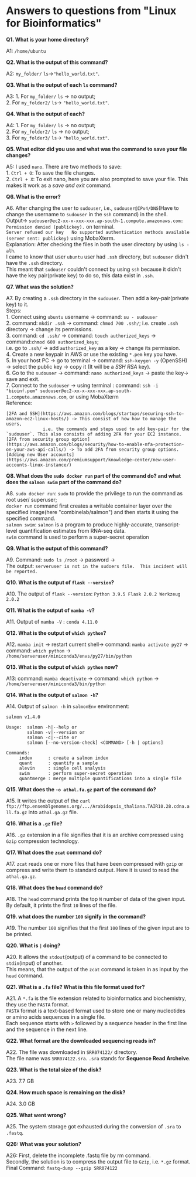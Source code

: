 # Answers to questions from "Linux for Bioinformatics"  

**Q1. What is your home directory?**  

A1: `/home/ubuntu`  

**Q2. What is the output of this command?**  
 
A2: `my_folder/` `ls`->`"hello_world.txt"`.   

 **Q3. What is the output of each `ls` command?**  

A3: 1. For `my_folder/` `ls` -> no output;  
    2. For `my_folder2/` `ls`-> `"hello_world.txt"`.   

**Q4. What is the output of each?**  

A4: 1. For `my_folder/` `ls` -> no output;  
    2. For `my_folder2/` `ls` -> no output;  
    3. For `my_folder3/` `ls`-> `"hello_world.txt"`.  
	
**Q5. What editor did you use and what was the command to save your file changes?**    

A5: I used `nano`. There are two methods to save:   
	 1. `Ctrl + O`: To save the file changes.   
	 2. `Ctrl + X`: To exit nano, here you are also prompted to save your file. This makes it work as a *save and exit* command.  

**Q6. What is the error?**  

A6. After changing the user to `sudouser`, i.e., `sudouser@IPv4/DNS`(Have to change the username to `sudouser` in the `ssh` command) in the shell.    
     Output-> `sudouser@ec2-xx-x-xxx-xxx.ap-south-1.compute.amazonaws.com: Permission denied (publickey).` on terminal.  
              `Server refused our key   No supported authentication methods available (server sent: publickey)` using MobaXterm.   
     Explanation: After checking the files in both the user directory by using `ls -alh`.  
	 I came to know that user `ubuntu` user had `.ssh` directory, but `sudouser` didn't have the `.ssh` directory.  
	 This meant that `sudouser` couldn't connect by using `ssh` because it didn't have the key pair(private key) to do so, this data exist in `.ssh`.   


**Q7. What was the solution?**  

A7. By creating a `.ssh` directory in the `sudouser`. Then add a key-pair(private key) to it.   
    Steps:    
    1. Connect using `ubuntu` username -> command: `su - sudouser`   
    2. command: `mkdir .ssh` -> command: `chmod 700 .ssh/`; i.e. create `.ssh` directory -> change its permissions.    
    3. command: `cd .ssh/` -> command: `touch authorized_keys` -> command:`chmod 600 authorized_keys`;  
	   i.e. go to `.ssh/` -> add `authorized_key` as a key -> change its permission.    
    4. Create a new keypair in AWS or use the existing `*.pem` key you have.    
    5. In your host PC -> go to terminal -> command: `ssh-keygen -y` (OpenSSH) -> select the public key -> copy it (It will be a *SSH RSA* key).    
    6. Go to the `sudouser` -> command: `nano authorized_keys` -> paste the key-> save and exit.     
    7. Connect to the `sudouser` -> using terminal : command: `ssh -i "bioinf.pem" sudouser@ec2-xx-x-xxx-xxx.ap-south-1.compute.amazonaws.com`, or using MobaXterm  
    Reference:   
   
    [2FA and SSH](https://aws.amazon.com/blogs/startups/securing-ssh-to-amazon-ec2-linux-hosts/) -> This consist of how how to manage the users,  
	              i.e. the commands and steps used to add key-pair for the `sudouser`. This also consists of adding 2FA for your EC2 instance.    
    [2FA from security group option](https://aws.amazon.com/blogs/security/how-to-enable-mfa-protection-on-your-aws-api-calls/) -> To add 2FA from security group options.   
    [Adding new User accounts](https://aws.amazon.com/premiumsupport/knowledge-center/new-user-accounts-linux-instance/)   
    

**Q8. What does the `sudo docker run` part of the command do? and what does the `salmon swim` part of the command do?**  

A8.  `sudo docker run`: `sudo` to provide the privilege to run the command as root user/ superuser;  
     `docker run` command first creates a writable container layer over the specified image(here "combinelab/salmon") and then starts it using the specified command.  
     `salmon swim`: `salmon` is a program to produce highly-accurate, transcript-level quantification estimates from RNA-seq data.   
     `swim` command is used to perform a super-secret operation  
    
**Q9. What is the output of this command?**  

A9. Command: `sudo ls /root` -> password ->  
    The output: `serveruser is not in the sudoers file.  This incident will be reported.`   

**Q10. What is the output of `flask --version`?**  

A10. The output of `flask --version`: 
     ```Python 3.9.5
        Flask 2.0.2
        Werkzeug 2.0.2 ```  

**Q11. What is the output of `mamba -V`?**  

A11. Output of `mamba -V` : `conda 4.11.0`   

**Q12. What is the output of `which python`?**  

A12. `mamba init` -> restart current shell-> command: `mamba activate py27` ->   
      command: `which python` -> `/home/serveruser/miniconda3/envs/py27/bin/python`  

**Q13. What is the output of `which python` now?**  

A13: command: `mamba deactivate` -> command: `which python` ->  
     `/home/serveruser/miniconda3/bin/python`  

**Q14. What is the output of `salmon -h`?**  

A14. Output of `salmon -h` in `salmonEnv` environment:  

``` 
salmon v1.4.0

Usage:  salmon -h|--help or
        salmon -v|--version or
        salmon -c|--cite or
        salmon [--no-version-check] <COMMAND> [-h | options]

Commands:
     index      : create a salmon index
     quant      : quantify a sample
     alevin     : single cell analysis
     swim       : perform super-secret operation
     quantmerge : merge multiple quantifications into a single file 
```

**Q15. What does the `-o athal.fa.gz` part of the command do?**   

A15. It writes the output of the `curl ftp://ftp.ensemblgenomes.org/.../Arabidopsis_thaliana.TAIR10.28.cdna.all.fa.gz` into `athal.ga.gz` file.  

**Q16. What is a `.gz` file?**  

A16. `.gz` extension in a file signifies that it is an archive compressed using `Gzip` compression technology.   

**Q17. What does the `zcat` command do?**  

A17. `zcat` reads one or more files that have been compressed with `gzip` or compress and write them to standard output. Here it is used to read the `athal.ga.gz`.  

**Q18. What does the `head` command do?**  

A18. The `head` command prints the top `N` number of data of the given input. By default, it prints the first `10` lines of the file.  

**Q19. what does the number `100` signify in the command?**  

A19. The number `100` signifies that the first `100` lines of the given input are to be printed.  

**Q20. What is `|` doing?**  

A20. It allows the `stdout`(output) of a command to be connected to `stdin`(input) of another.  
	 This means, that the output of the `zcat` command is taken in as input by the `head` command.  

**Q21. What is a `.fa` file? What is this file format used for?**  

A21. A `*.fa` is the file extension related to bioinformatics and biochemistry, they use the `FASTA` format.  
	 `FASTA` format is a text-based format used to store one or many nucleotides or amino acids sequences in a single file.  
	 Each sequence starts with `>` followed by a sequence header in the first line and the sequence in the next line.  

**Q22. What format are the downloaded sequencing reads in?**  

A22. The file was downloaded in `SRR074122/` directory.  
     The file name was `SRR074122.sra`. `.sra` stands for **Sequence Read Archeive**.  

**Q23. What is the total size of the disk?**  

A23.  7.7 GB  

**Q24. How much space is remaining on the disk?**  

A24. 3.0 GB  

**Q25. What went wrong?**  

A25. The system storage got exhausted during the conversion of `.sra` to `.fastq`.  

**Q26: What was your solution?**  

A26: First, delete the incomplete .fastq file by rm command.  
     Secondly, the solution is to compress the output file to `Gzip`, i.e. `*.gz` format.  
     Final Command: `fastq-dump --gzip SRR074122`  
